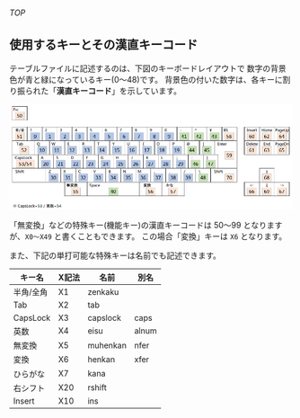 ###### TOP

## 使用するキーとその漢直キーコード
テーブルファイルに記述するのは、下図のキーボードレイアウトで
数字の背景色が青と緑になっているキー(0～48)です。
背景色の付いた数字は、各キーに割り振られた「**漢直キーコード**」を示しています。

![Keyboard Layout](image/keyboard-layout.png)

「無変換」などの特殊キー(機能キー)の漢直キーコードは 50～99 となりますが、`X0～X49` と書くこともできます。
この場合「変換」キーは `X6` となります。

また、下記の単打可能な特殊キーは名前でも記述できます。

|キー名|X記法|名前|別名|
|-|-|-|-|
|半角/全角| X1|zenkaku|
|Tab| X2|tab|
|CapsLock|X3|capslock|caps|
|英数|X4|eisu|alnum|
|無変換|X5|muhenkan|nfer|
|変換|X6|henkan|xfer|
|ひらがな|X7|kana|
|右シフト|X20|rshift|
|Insert|X10|ins|
